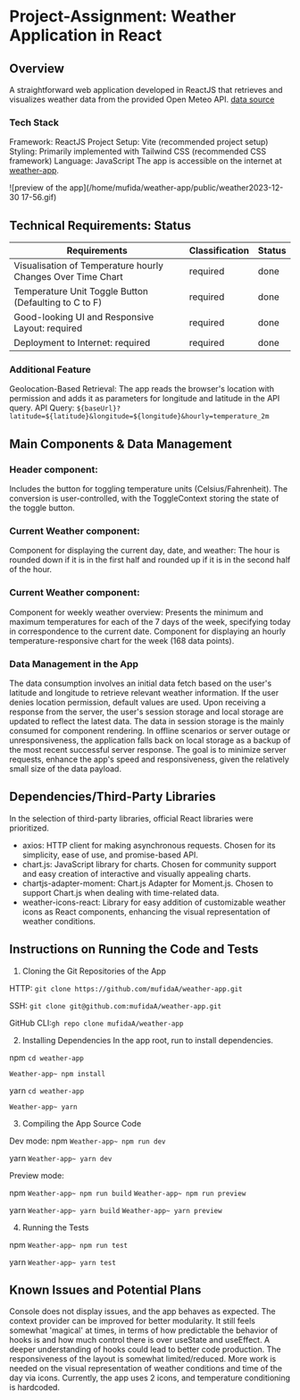 # Project-Assignment: Weather Application in React

## Overview
A straightforward web application developed in ReactJS that retrieves and visualizes weather data from the provided Open Meteo API.
[data source](https://open-meteo.com/en/docs#latitude=65.01&longitude=25.47&hourly=temperature_2m)

### Tech Stack
Framework: ReactJS
Project Setup: Vite (recommended project setup)
Styling: Primarily implemented with Tailwind CSS (recommended CSS framework)
Language: JavaScript
The app is accessible on the internet at [weather-app](https://mufidaa.github.io/weather-app/).

![preview  of the app](/home/mufida/weather-app/public/weather2023-12-30 17-56.gif)


## Technical Requirements: Status

| Requirements                                                 | Classification |Status |
| -------------------------------------------------------------|----------------|----------|
| Visualisation of Temperature hourly Changes Over Time  Chart | required       | done     |
| Temperature Unit Toggle Button (Defaulting to C to F)        | required       | done     |
| Good-looking UI and Responsive Layout: required              | required       | done     |
| Deployment to Internet: required                             | required       | done     |

### Additional Feature
Geolocation-Based Retrieval: The app reads the browser's location with permission and adds it as parameters for longitude and latitude in the API query.
API Query: `${baseUrl}?latitude=${latitude}&longitude=${longitude}&hourly=temperature_2m`

## Main Components & Data Management
### Header component:
Includes the button for toggling temperature units (Celsius/Fahrenheit). The conversion is user-controlled, with the ToggleContext storing the state of the toggle button.

### Current Weather component:
Component for displaying the current day, date, and weather: The hour is rounded down if it is in the first half and rounded up if it is in the second half of the hour.

### Current Weather component:
Component for weekly weather overview: Presents the minimum and maximum temperatures for each of the 7 days of the week, specifying today in correspondence to the current date.
Component for displaying an hourly temperature-responsive chart for the week (168 data points).

### Data Management in the App
The data consumption involves an initial data fetch based on the user's latitude and longitude to retrieve relevant weather information. If the user denies location permission, default values are used.
Upon receiving a response from the server, the user's session storage and local storage are updated to reflect the latest data.
The data in session storage is the mainly consumed for component rendering.
In offline scenarios or server outage or unresponsiveness, the application falls back on local storage as a backup of the most recent successful server response.
The goal is to minimize server requests, enhance the app's speed and responsiveness, given the relatively small size of the data payload.

## Dependencies/Third-Party Libraries
In the selection of third-party libraries, official React libraries were prioritized.

- axios: HTTP client for making asynchronous requests. Chosen for its simplicity, ease of use, and promise-based API.
- chart.js: JavaScript library for charts. Chosen for community support and easy creation of interactive and visually appealing charts.
- chartjs-adapter-moment: Chart.js Adapter for Moment.js. Chosen to support Chart.js when dealing with time-related data.
- weather-icons-react: Library for easy addition of customizable weather icons as React components, enhancing the visual representation of weather conditions.

## Instructions on Running the Code and Tests

1. Cloning the Git Repositories of the App

HTTP: `git clone https://github.com/mufidaA/weather-app.git`

SSH: `git clone git@github.com:mufidaA/weather-app.git`

GitHub CLI:`gh repo clone mufidaA/weather-app`

2. Installing Dependencies
In the app root, run to install dependencies.

npm
`cd weather-app`

`Weather-app~ npm install`

yarn
`cd weather-app`

`Weather-app~ yarn`

3. Compiling the App Source Code

Dev mode:
npm
`Weather-app~ npm run dev`

yarn
`Weather-app~ yarn dev`

Preview mode:

npm
`Weather-app~ npm run build`
`Weather-app~ npm run preview`

yarn
`Weather-app~ yarn build`
`Weather-app~ yarn preview`

4. Running the Tests

npm `Weather-app~ npm run test`

yarn `Weather-app~ yarn test`

## Known Issues and Potential Plans
Console does not display issues, and the app behaves as expected.
The context provider can be improved for better modularity. It still feels somewhat 'magical' at times, in terms of how predictable the behavior of hooks is and how much control there is over useState and useEffect. A deeper understanding of hooks could lead to better code production.
The responsiveness of the layout is somewhat limited/reduced.
More work is needed on the visual representation of weather conditions and time of the day via icons. Currently, the app uses 2 icons, and temperature conditioning is hardcoded.
